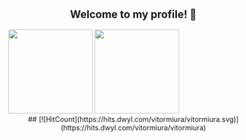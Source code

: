 <div align="center">
<h2> Welcome to my profile! 🐒</h2>
</div>
<div>
  <img height="170em" src="https://github-readme-stats.vercel.app/api?username=vitormiura&show_icons=true&theme=nord&include_all_commits=true&count_private=true"/>
  <img height="170em" src="https://github-readme-stats.vercel.app/api/top-langs/?username=vitormiura&layout=compact&langs_count=7&theme=nord"/>
</div>
<div align="center">
  ##
  [![HitCount](https://hits.dwyl.com/vitormiura/vitormiura.svg)](https://hits.dwyl.com/vitormiura/vitormiura)
</div>
